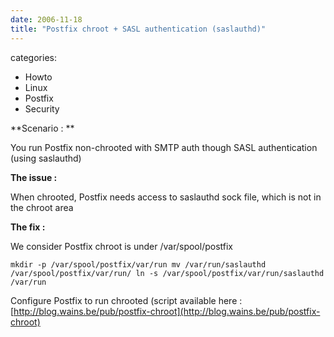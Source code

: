 ```yaml
---
date: 2006-11-18
title: "Postfix chroot + SASL authentication (saslauthd)"
---
```








categories:
- Howto
- Linux
- Postfix
- Security


**Scenario : **

You run Postfix non-chrooted with SMTP auth though SASL authentication (using saslauthd)

**The issue :**

When chrooted, Postfix needs access to saslauthd sock file, which is not in the chroot area

**The fix :**



We consider Postfix chroot is under /var/spool/postfix

`mkdir -p /var/spool/postfix/var/run
mv /var/run/saslauthd /var/spool/postfix/var/run/
ln -s /var/spool/postfix/var/run/saslauthd /var/run`

Configure Postfix to run chrooted (script available here : [http://blog.wains.be/pub/postfix-chroot](http://blog.wains.be/pub/postfix-chroot)



